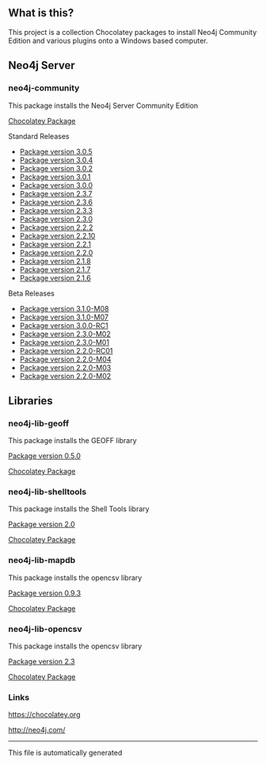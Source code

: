 ## What is this?
This project is a collection Chocolatey packages to install Neo4j Community Edition and various plugins onto a Windows based computer.

## Neo4j Server

### neo4j-community
This package installs the Neo4j Server Community Edition

[Chocolatey Package](https://chocolatey.org/packages/neo4j-community)

Standard Releases
* [Package version 3.0.5](neo4j-community-3.0.5/)
* [Package version 3.0.4](neo4j-community-3.0.4/)
* [Package version 3.0.2](neo4j-community-3.0.2/)
* [Package version 3.0.1](neo4j-community-3.0.1/)
* [Package version 3.0.0](neo4j-community-3.0.0/)
* [Package version 2.3.7](neo4j-community-2.3.7/)
* [Package version 2.3.6](neo4j-community-2.3.6/)
* [Package version 2.3.3](neo4j-community-2.3.3/)
* [Package version 2.3.0](neo4j-community-2.3.0/)
* [Package version 2.2.2](neo4j-community-2.2.2/)
* [Package version 2.2.10](neo4j-community-2.2.10/)
* [Package version 2.2.1](neo4j-community-2.2.1/)
* [Package version 2.2.0](neo4j-community-2.2.0/)
* [Package version 2.1.8](neo4j-community-2.1.8/)
* [Package version 2.1.7](neo4j-community-2.1.7/)
* [Package version 2.1.6](neo4j-community-2.1.6/)


Beta Releases
* [Package version 3.1.0-M08](neo4j-community-3.1.0-M08-beta/)
* [Package version 3.1.0-M07](neo4j-community-3.1.0-M07-beta/)
* [Package version 3.0.0-RC1](neo4j-community-3.0.0-RC1-beta/)
* [Package version 2.3.0-M02](neo4j-community-2.3.0-M02-beta/)
* [Package version 2.3.0-M01](neo4j-community-2.3.0-M01-beta/)
* [Package version 2.2.0-RC01](neo4j-community-2.2.0-RC01-beta/)
* [Package version 2.2.0-M04](neo4j-community-2.2.0-M04-beta/)
* [Package version 2.2.0-M03](neo4j-community-2.2.0-M03-beta/)
* [Package version 2.2.0-M02](neo4j-community-2.2.0-M02-beta/)


## Libraries

### neo4j-lib-geoff
This package installs the GEOFF library

[Package version 0.5.0](neo4j-lib-geoff-0.5.0/)

[Chocolatey Package](https://chocolatey.org/packages/neo4j-lib-geoff)


### neo4j-lib-shelltools
This package installs the Shell Tools library

[Package version 2.0](neo4j-lib-shelltools-2.0/)

[Chocolatey Package](https://chocolatey.org/packages/neo4j-lib-shelltools)


### neo4j-lib-mapdb
This package installs the opencsv library

[Package version 0.9.3](neo4j-lib-mapdb-0.9.3/)

[Chocolatey Package](https://chocolatey.org/packages/neo4j-lib-mapdb)


### neo4j-lib-opencsv
This package installs the opencsv library

[Package version 2.3](neo4j-lib-opencsv-2.3/)

[Chocolatey Package](https://chocolatey.org/packages/neo4j-lib-opencsv)


### Links
https://chocolatey.org

http://neo4j.com/

---

This file is automatically generated
